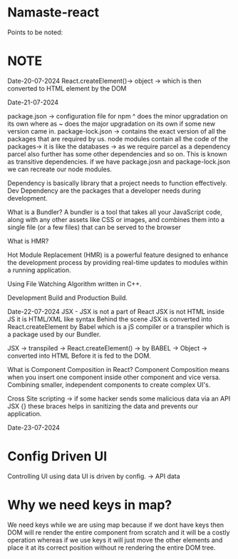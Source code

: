 # Namaste-react 
Points to be noted: 
# NOTE
Date-20-07-2024
React.createElement()-> object -> which is then converted to HTML element by the DOM 

Date-21-07-2024


package.json -> configuration file for npm 
^ does the minor upgradation on its own where as ~ does the major upgradation on its own if some new version came in.
package-lock.json -> contains the exact version of all the packages that are required by us.
node modules contain all the code of the packages-> it is like the databases -> as we require parcel as a dependency 
parcel also further has some other dependencies and so on. This is known as transitive dependencies.
if we have package.josn and package-lock.json we can recreate our node modules.


Dependency is basically library that a project needs to function effectively.
Dev Dependency are the packages that a developer needs during development. 


What is a Bundler?
A bundler is a tool that takes all your JavaScript code, along with any other assets like CSS or images, and combines them into a single file (or a few files) that can be served to the browser

What is HMR?

Hot Module Replacement (HMR) is a powerful feature designed to enhance the development process by providing real-time updates to modules within a running application.

Using File Watching Algorithm written in C++.


Development Build and Production Build.

Date-22-07-2024
JSX - JSX is not a part of React 
JSX is not HTML inside JS it is HTML/XML like syntax 
Behind the scene JSX is converted into React.createElement by Babel which is a jS compiler or a transpiler which is a package used by our Bundler.

JSX -> transpiled -> React.createElement() -> by BABEL -> Object -> converted into HTML Before it is fed to the DOM.
 
What is Component Composition in React?
Component Composition means when you insert one component inside other component and vice versa.
Combining smaller, independent components to create complex UI's.


Cross Site scripting -> if some hacker sends some malicious data via an API JSX {} these braces helps in sanitizing the data and prevents our application. 


Date-23-07-2024

# Config Driven UI

Controlling UI using data 
UI is driven by config. -> API data 


# Why we need keys in map?

We need keys while we are using map because if we dont have keys then DOM will re render the entire component from scratch and it will be a costly operation whereas if we use keys it will just move the other elements and place it at its correct position without re rendering the entire DOM tree.